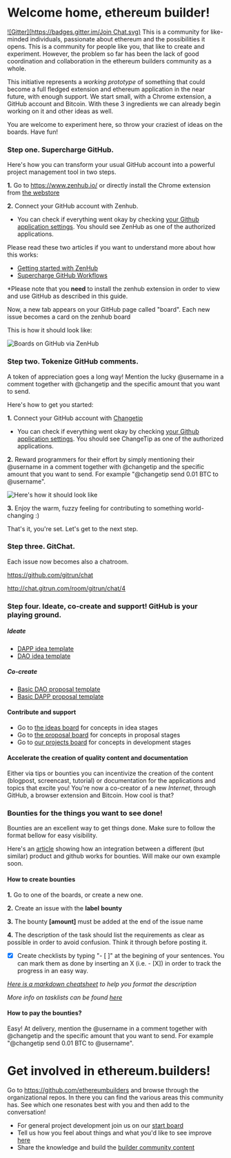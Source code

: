 Welcome home, ethereum builder!
=====
[![Gitter](https://badges.gitter.im/Join Chat.svg)](https://gitter.im/ethereumbuilders/start?utm_source=badge&utm_medium=badge&utm_campaign=pr-badge&utm_content=badge)
This is a community for like-minded individuals, passionate about ethereum and the possibilities it opens. This is a community for people like you, that like to create and experiment. However, the problem so far has been the lack of good coordination and collaboration in the ethereum builders community as a whole. 

This initiative represents a _working prototype_ of something that could become a full fledged extension and ethereum application in the near future, with enough support. We start small, with a Chrome extension, a GitHub account and Bitcoin. With these 3 ingredients we can already begin working on it and other ideas as well.

You are welcome to experiment here, so throw your craziest of ideas on the boards. Have fun!

### Step one. Supercharge GitHub.

Here's how you can transform your usual GitHub account into a powerful project management tool in two steps.

**1.** Go to https://www.zenhub.io/ or directly install the Chrome extension from [the webstore](https://chrome.google.com/webstore/detail/zenhub-for-github/ogcgkffhplmphkaahpmffcafajaocjbd)

**2.** Connect your GitHub account with Zenhub. 
* You can check if everything went okay by checking [your Github application settings](https://github.com/settings/applications). You should see ZenHub as one of the authorized applications.

Please read these two articles if you want to understand more about how this works:
* [Getting started with ZenHub](https://www.zenhub.io/blog/getting-started-with-zenhub/)
* [Supercharge GitHub Workflows](https://www.zenhub.io/blog/supercharge-github-workflows-introducing-zenhub-part-i/)

*Please note that you __need__ to install the zenhub extension in order to view and use GitHub as described in this guide. 

Now, a new tab appears on your GitHub page called "board". Each new issue becomes a card on the zenhub board

This is how it should look like:

![Boards on GitHub via ZenHub](https://camo.githubusercontent.com/c653bdc5842cf262547739eeca8d620fe49754e1/68747470733a2f2f7777772e7a656e6875622e696f2f626c6f672f636f6e74656e742f696d616765732f323031342f4f63742f4f7267616e697a65642d426f6172642e6a7067)

### Step two. Tokenize GitHub comments.

A token of appreciation goes a long way! Mention the lucky @username in a comment together with @changetip and the specific amount that you want to send.

Here's how to get you started:

**1.** Connect your GitHub account with [Changetip](https://www.changetip.com/tip-online/github)

* You can check if everything went okay by checking [your Github application settings](https://github.com/settings/applications). You should see ChangeTip as one of the authorized applications.

**2.** Reward programmers for their effort by simply mentioning their @username in a comment together with @changetip and the specific amount that you want to send. For example "@changetip send 0.01 BTC to @username".

![Here's how it should look like](https://camo.githubusercontent.com/62df85ca0273b075614a36ac7c0bf067f59a5752/68747470733a2f2f692e696d6775722e636f6d2f4d6644613031532e706e67)

**3.** Enjoy the warm, fuzzy feeling for contributing to something world-changing :)

That's it, you're set. Let's get to the next step.

### Step three. GitChat.

Each issue now becomes also a chatroom.

https://github.com/gitrun/chat

http://chat.gitrun.com/room/gitrun/chat/4

### Step four. Ideate, co-create and support! GitHub is your playing ground.

##### Ideate

* [DAPP idea template](https://github.com/ethereumbuilders/ideas/wiki/DAPP-idea-template) 
* [DAO idea template](https://github.com/ethereumbuilders/ideas/wiki/DAO-idea-template)

##### Co-create

* [Basic DAO proposal template](https://github.com/ethereumbuilders/proposals/wiki/basic-DAO-template)
* [Basic DAPP proposal template](https://github.com/ethereumbuilders/proposals/wiki/Basic-DAPP-template) 

#### Contribute and support

* Go to [the ideas board](https://github.com/ethereumbuilders/ideas#boards "ethereum.builders/ideas") for concepts in idea stages
* Go to [the proposal board](https://github.com/ethereumbuilders/proposals#boards "ethereum.builders/proposals") for concepts in proposal stages
* Go to [our projects board](https://github.com/ethereumbuilders/projects#boards "ethereum.builders/projects") for concepts in development stages

#### Accelerate the creation of **quality** content and documentation

Either via tips or bounties you can incentivize the creation of the content (blogpost, screencast, tutorial) or documentation for the applications and topics that excite you! You're now a co-creator of a new _Internet_, through GitHub, a browser extension and Bitcoin. How cool is that? 

### Bounties for the things you want to see done! 

Bounties are an excellent way to get things done. Make sure to follow the format bellow for easy visibility. 

Here's an [article](http://blog.bountysource.com/post/89776164469/waffle-bountysource-attracting-open-source-community ) showing how an integration between a different (but similar) product and github works for bounties. Will make our own example soon.

#### How to create bounties

**1.** Go to one of the boards, or create a new one. 

**2.** Create an issue with the **label** __bounty__  

**3.** The bounty __[amount]__ must be added at the end of the issue name

**4.** The description of the task should list the requirements as clear as possible in order to avoid confusion. Think it through before posting it. 

- [x] Create checklists by typing "- [ ]" at the begining of your sentences. You can mark them as done by inserting an X (i.e. - [X]) in order to track the progress in an easy way. 

*[Here is a markdown cheatsheet](https://github.com/adam-p/markdown-here/wiki/Markdown-Cheatsheet) to help you format the description*

*More info on tasklists can be found [here](https://github.com/blog/1375%0A-task-lists-in-gfm-issues-pulls-comments)*

#### How to pay the bounties?

Easy! At delivery, mention the @username in a comment together with @changetip and the specific amount that you want to send. For example "@changetip send 0.01 BTC to @username".

# Get involved in ethereum.builders!

Go to https://github.com/ethereumbuilders and browse through the organizational repos. In there you can find the various areas this community has. See which one resonates best with you and then add to the conversation! 

* For general project development join us on our [start board](https://github.com/ethereumbuilders/start#boards) 
* Tell us how you feel about things and what you'd like to see improve [here](https://github.com/ethereumbuilders/feedback/#boards)
* Share the knowledge and build the [builder community content](https://github.com/ethereumbuilders/education/#boards)
